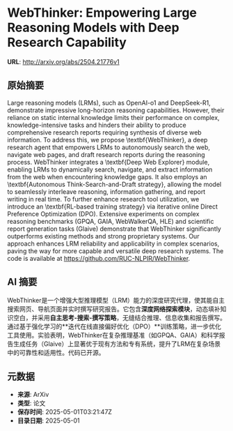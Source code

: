 # WebThinker: Empowering Large Reasoning Models with Deep Research Capability

**URL**: http://arxiv.org/abs/2504.21776v1

## 原始摘要

Large reasoning models (LRMs), such as OpenAI-o1 and DeepSeek-R1, demonstrate
impressive long-horizon reasoning capabilities. However, their reliance on
static internal knowledge limits their performance on complex,
knowledge-intensive tasks and hinders their ability to produce comprehensive
research reports requiring synthesis of diverse web information. To address
this, we propose \textbf{WebThinker}, a deep research agent that empowers LRMs
to autonomously search the web, navigate web pages, and draft research reports
during the reasoning process. WebThinker integrates a \textbf{Deep Web
Explorer} module, enabling LRMs to dynamically search, navigate, and extract
information from the web when encountering knowledge gaps. It also employs an
\textbf{Autonomous Think-Search-and-Draft strategy}, allowing the model to
seamlessly interleave reasoning, information gathering, and report writing in
real time. To further enhance research tool utilization, we introduce an
\textbf{RL-based training strategy} via iterative online Direct Preference
Optimization (DPO). Extensive experiments on complex reasoning benchmarks
(GPQA, GAIA, WebWalkerQA, HLE) and scientific report generation tasks (Glaive)
demonstrate that WebThinker significantly outperforms existing methods and
strong proprietary systems. Our approach enhances LRM reliability and
applicability in complex scenarios, paving the way for more capable and
versatile deep research systems. The code is available at
https://github.com/RUC-NLPIR/WebThinker.


## AI 摘要

WebThinker是一个增强大型推理模型（LRM）能力的深度研究代理，使其能自主搜索网页、导航页面并实时撰写研究报告。它包含**深度网络探索模块**，动态填补知识空白，并采用**自主思考-搜索-撰写策略**，无缝结合推理、信息收集和报告撰写。通过基于强化学习的**迭代在线直接偏好优化（DPO）**训练策略，进一步优化工具使用。实验表明，WebThinker在复杂推理基准（如GPQA、GAIA）和科学报告生成任务（Glaive）上显著优于现有方法和专有系统，提升了LRM在复杂场景中的可靠性和适用性。代码已开源。

## 元数据

- **来源**: ArXiv
- **类型**: 论文
- **保存时间**: 2025-05-01T03:21:47Z
- **目录日期**: 2025-05-01
